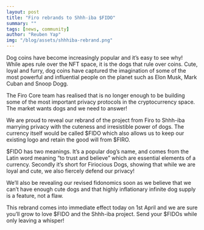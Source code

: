 ```yaml
---
layout: post
title: "Firo rebrands to Shhh-iba $FIDO"
summary: ""
tags: [news, community]
author: "Reuben Yap"
img: "/blog/assets/shhhiba-rebrand.png"
---
```

Dog coins have become increasingly popular and it’s easy to see why! While apes rule over the NFT space, it is the dogs that rule over coins. Cute, loyal and furry, dog coins have captured the imagination of some of the most powerful and influential people on the planet such as Elon Musk, Mark Cuban and Snoop Dogg.

The Firo Core team has realised that is no longer enough to be building some of the most important privacy protocols in the cryptocurrency space. The market wants dogs and we need to answer!

We are proud to reveal our rebrand of the project from Firo to Shhh-iba marrying privacy with the cuteness and irresistible power of dogs. The currency itself would be called $FIDO which also allows us to keep our existing logo and retain the good will from $FIRO.

$FIDO has two meanings. It’s a popular dog’s name, and comes from the Latin word meaning “to trust and believe” which are essential elements of a currency. Secondly it’s short for Firiocious Dogs, showing that while we are loyal and cute, we also fiercely defend our privacy!

We’ll also be revealing our revised fidonomics soon as we believe that we can’t have enough cute dogs and that highly inflationary infinite dog supply is a feature, not a flaw.

This rebrand comes into immediate effect today on 1st April and we are sure you’ll grow to love $FIDO and the Shhh-iba project. Send your $FIDOs while only leaving a whisper!
